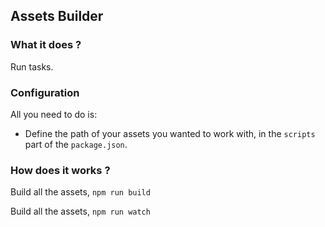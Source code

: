 ## Assets Builder

### What it does ?

Run tasks.

### Configuration

All you need to do is: 
* Define the path of your assets you wanted to work with, in the `scripts` part of the `package.json`.

### How does it works ?

Build all the assets,
`npm run build`

Build all the assets,
`npm run watch`